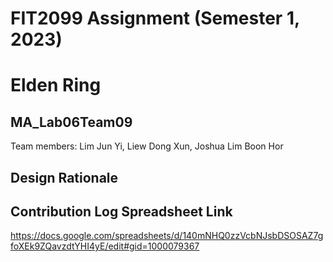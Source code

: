 # FIT2099 Assignment (Semester 1, 2023)
# Elden Ring

## MA_Lab06Team09
Team members: Lim Jun Yi, Liew Dong Xun, Joshua Lim Boon Hor

## Design Rationale

## Contribution Log Spreadsheet Link
https://docs.google.com/spreadsheets/d/140mNHQ0zzVcbNJsbDSOSAZ7gfoXEk9ZQavzdtYHI4yE/edit#gid=1000079367
